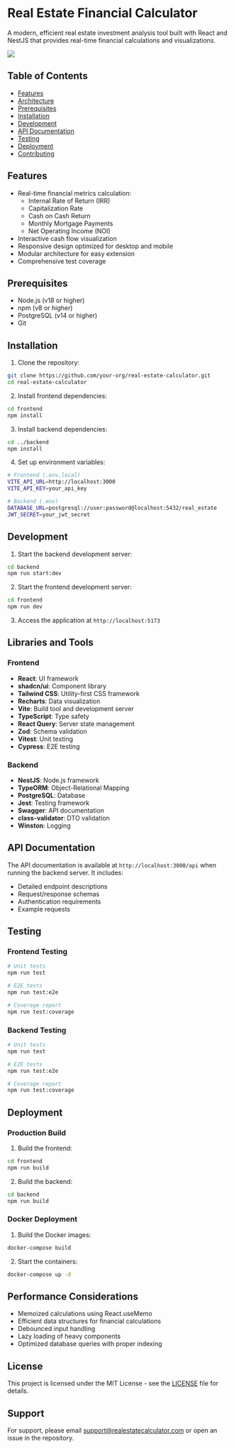 # Real Estate Financial Calculator

A modern, efficient real estate investment analysis tool built with React and NestJS that provides real-time financial calculations and visualizations.

![](https://iili.io/2rKWQUu.png)

## Table of Contents
- [Features](#features)
- [Architecture](#architecture)
- [Prerequisites](#prerequisites)
- [Installation](#installation)
- [Development](#development)
- [API Documentation](#api-documentation)
- [Testing](#testing)
- [Deployment](#deployment)
- [Contributing](#contributing)

## Features

- Real-time financial metrics calculation:
    - Internal Rate of Return (IRR)
    - Capitalization Rate
    - Cash on Cash Return
    - Monthly Mortgage Payments
    - Net Operating Income (NOI)
- Interactive cash flow visualization
- Responsive design optimized for desktop and mobile
- Modular architecture for easy extension
- Comprehensive test coverage


## Prerequisites

- Node.js (v18 or higher)
- npm (v8 or higher)
- PostgreSQL (v14 or higher)
- Git

## Installation

1. Clone the repository:
```bash
git clone https://github.com/your-org/real-estate-calculator.git
cd real-estate-calculator
```

2. Install frontend dependencies:
```bash
cd frontend
npm install
```

3. Install backend dependencies:
```bash
cd ../backend
npm install
```

4. Set up environment variables:
```bash
# Frontend (.env.local)
VITE_API_URL=http://localhost:3000
VITE_API_KEY=your_api_key

# Backend (.env)
DATABASE_URL=postgresql://user:password@localhost:5432/real_estate
JWT_SECRET=your_jwt_secret
```

## Development

1. Start the backend development server:
```bash
cd backend
npm run start:dev
```

2. Start the frontend development server:
```bash
cd frontend
npm run dev
```

3. Access the application at `http://localhost:5173`

## Libraries and Tools

### Frontend
- **React**: UI framework
- **shadcn/ui**: Component library
- **Tailwind CSS**: Utility-first CSS framework
- **Recharts**: Data visualization
- **Vite**: Build tool and development server
- **TypeScript**: Type safety
- **React Query**: Server state management
- **Zod**: Schema validation
- **Vitest**: Unit testing
- **Cypress**: E2E testing

### Backend
- **NestJS**: Node.js framework
- **TypeORM**: Object-Relational Mapping
- **PostgreSQL**: Database
- **Jest**: Testing framework
- **Swagger**: API documentation
- **class-validator**: DTO validation
- **Winston**: Logging

## API Documentation

The API documentation is available at `http://localhost:3000/api` when running the backend server. It includes:

- Detailed endpoint descriptions
- Request/response schemas
- Authentication requirements
- Example requests

## Testing

### Frontend Testing
```bash
# Unit tests
npm run test

# E2E tests
npm run test:e2e

# Coverage report
npm run test:coverage
```

### Backend Testing
```bash
# Unit tests
npm run test

# E2E tests
npm run test:e2e

# Coverage report
npm run test:coverage
```

## Deployment

### Production Build

1. Build the frontend:
```bash
cd frontend
npm run build
```

2. Build the backend:
```bash
cd backend
npm run build
```

### Docker Deployment

1. Build the Docker images:
```bash
docker-compose build
```

2. Start the containers:
```bash
docker-compose up -d
```

## Performance Considerations

- Memoized calculations using React.useMemo
- Efficient data structures for financial calculations
- Debounced input handling
- Lazy loading of heavy components
- Optimized database queries with proper indexing

## License

This project is licensed under the MIT License - see the [LICENSE](LICENSE) file for details.

## Support

For support, please email support@realestatecalculator.com or open an issue in the repository.

